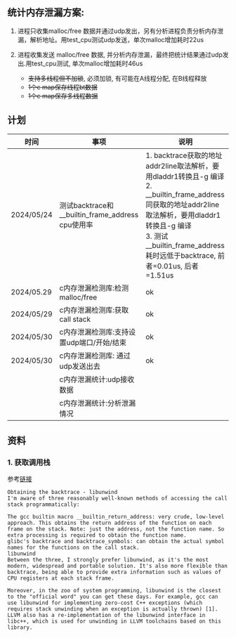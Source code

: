 ## 统计内存泄漏方案:
1. 进程只收集malloc/free 数据并通过udp发出，另有分析进程负责分析内存泄漏，解析地址。用test_cpu测试udp发送，单次malloc增加耗时22us

2. 进程收集发送 malloc/free 数据, 并分析内存泄漏，最终把统计结果通过udp发出.用test_cpu测试, 单次malloc增加耗时46us
    - ~~支持多线程但不加锁~~, 必须加锁, 有可能在A线程分配, 在B线程释放
    - ~~1个c map保存线程bt数据~~
    - ~~1个c map保存多线程数据~~

## 计划

| 时间         | 事项                                             | 说明                                                                                                                            |
| ---------- | ---------------------------------------------- | ----------------------------------------------------------------------------------------------------------------------------- |
| 2024/05/24 | 测试backtrace和\_\_builtin\_frame\_address cpu使用率 | 1. backtrace获取的地址addr2line取法解析，要用dladdr1转换且-g 编译 </br> 2.   \_\_builtin\_frame\_address 同获取的地址addr2line取法解析，要用dladdr1转换且-g 编译 </br> 3. 测试__builtin_frame_address耗时远低于backtrace, 前者=0.01us, 后者=1.51us |
| 2024/05.29           | c内存泄漏检测库:检测malloc/free                         |  ok                                                                                                                             |
| 2024/05/29           | c内存泄漏检测库:获取call stack                          | ok                                                                                                                              |
| 2024/05/30           | c内存泄漏检测库:支持设置udp端口/开始/结束                       | ok                                                                                                                              |
| 2024/05/30           | c内存泄漏检测库: 通过udp发送出去                            |  ok                                                                                                                             |
|            | c内存泄漏统计\:udp接收数据                               |                                                                                                                               |
|            | c内存泄漏统计:分析泄漏情况                                 |                                                                                                                               |

## 资料

### 1. 获取调用栈

参考[链接](https://www.cnblogs.com/utopia007/p/11642581.html)
```
Obtaining the backtrace - libunwind
I'm aware of three reasonably well-known methods of accessing the call stack programmatically:

The gcc builtin macro __builtin_return_address: very crude, low-level approach. This obtains the return address of the function on each frame on the stack. Note: just the address, not the function name. So extra processing is required to obtain the function name.
glibc's backtrace and backtrace_symbols: can obtain the actual symbol names for the functions on the call stack.
libunwind
Between the three, I strongly prefer libunwind, as it's the most modern, widespread and portable solution. It's also more flexible than backtrace, being able to provide extra information such as values of CPU registers at each stack frame.

Moreover, in the zoo of system programming, libunwind is the closest to the "official word" you can get these days. For example, gcc can use libunwind for implementing zero-cost C++ exceptions (which requires stack unwinding when an exception is actually thrown) [1]. LLVM also has a re-implementation of the libunwind interface in libc++, which is used for unwinding in LLVM toolchains based on this library.
```

